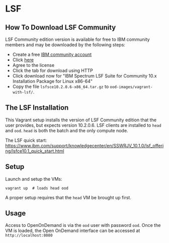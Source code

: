 # LSF

## How To Download LSF Community

LSF Community edition version is available for free to IBM community members and may be downloaded by the following steps:

- Create a free [IBM community account](https://community.ibm.com/community/user/gettingstarted/home)
- Click [here](https://www-01.ibm.com/marketing/iwm/iwm/web/preLogin.do?source=swerpzsw-lsf-3)
- Agree to the license
- Click the tab for download using HTTP
- Click download now for "IBM Spectrum LSF Suite for Community 10.x Installation Package for Linux x86-64"
- Copy the file `lsfsce10.2.0.6-x86_64.tar.gz` to `ood-images/vagrant-with-lsf/`.

## The LSF Installation

This Vagrant setup installs the version of LSF Community edition that the user provides, but expects version 10.2.0.6. LSF clients are installed to `head` and `ood`. `head` is both the batch and the only compute node.

The LSF quick start: https://www.ibm.com/support/knowledgecenter/en/SSWRJV_10.1.0/lsf_offering/lsfce10.1_quick_start.html

## Setup

Launch and setup the VMs:

    vagrant up  # loads head ood

A proper setup requires that the `head` VM be brought up first.

## Usage

Access to OpenOnDemand is via the `ood` user with password `ood`. Once the VM is loaded, the Open OnDemand interface can be accessed at `http://localhost:8080`